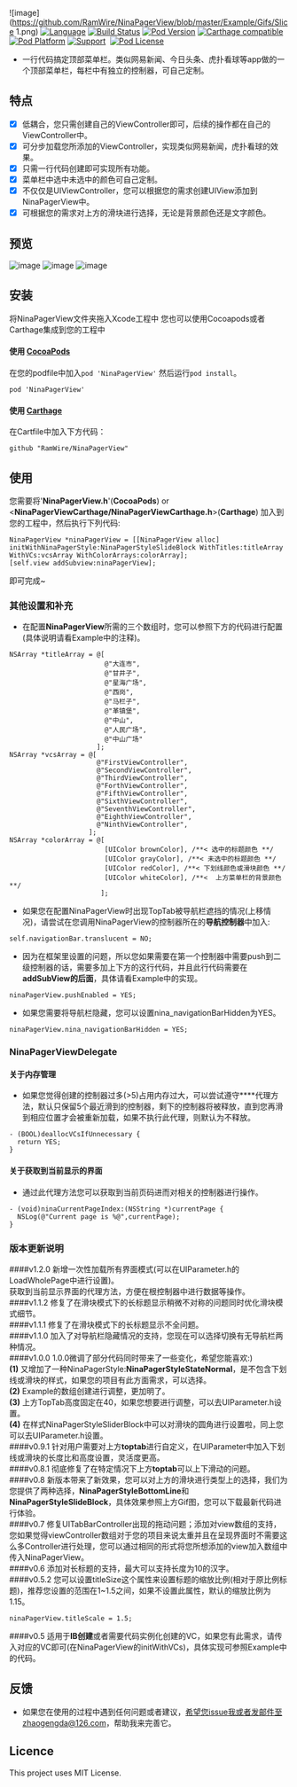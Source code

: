 ![image](https://github.com/RamWire/NinaPagerView/blob/master/Example/Gifs/Slice 1.png)
[![Language](https://img.shields.io/badge/Language-%20Objective--C%20-orange.svg)](https://img.shields.io/badge/Language-%20Objective--C%20-orange.svg)
[![Build Status](https://travis-ci.org/RamWire/NinaPagerView.svg?branch=master)](https://travis-ci.org/RamWire/NinaPagerView)
[![Pod Version](http://img.shields.io/cocoapods/v/NinaPagerView.svg?style=flat)](http://cocoadocs.org/docsets/NinaPagerView/)
[![Carthage compatible](https://img.shields.io/badge/Carthage-compatible-4BC51D.svg?style=flat)](https://github.com/Carthage/Carthage)
[![Pod Platform](http://img.shields.io/cocoapods/p/NinaPagerView.svg?style=flat)](http://cocoadocs.org/docsets/NinaPagerView/)
[![Support](https://img.shields.io/badge/support-iOS%206%2B%20-blue.svg?style=flat)](https://www.apple.com/nl/ios/)&nbsp;
[![Pod License](http://img.shields.io/cocoapods/l/NinaPagerView.svg?style=flat)](https://www.apache.org/licenses/LICENSE-2.0.html)

* 一行代码搞定顶部菜单栏。类似网易新闻、今日头条、虎扑看球等app做的一个顶部菜单栏，每栏中有独立的控制器，可自己定制。

## 特点
- [x] 低耦合，您只需创建自己的ViewController即可，后续的操作都在自己的ViewController中。
- [x] 可分步加载您所添加的ViewController，实现类似网易新闻，虎扑看球的效果。
- [x] 只需一行代码创建即可实现所有功能。
- [x] 菜单栏中选中未选中的颜色可自己定制。
- [x] 不仅仅是UIViewController，您可以根据您的需求创建UIView添加到NinaPagerView中。
- [x] 可根据您的需求对上方的滑块进行选择，无论是背景颜色还是文字颜色。

## 预览

![image](https://github.com/RamWire/NinaPagerView/blob/master/Example/Gifs/NinaPagerViewGif1.gif)
![image](https://github.com/RamWire/NinaPagerView/blob/master/Example/Gifs/NinaPagerViewGif2.gif)
![image](https://github.com/RamWire/NinaPagerView/blob/master/Example/Gifs/NinaPagerViewGif3.gif)

## 安装

将NinaPagerView文件夹拖入Xcode工程中
您也可以使用Cocoapods或者Carthage集成到您的工程中

#### 使用 [CocoaPods](http://cocoapods.org/)

在您的podfile中加入`pod 'NinaPagerView'` 然后运行`pod install`。

```
pod 'NinaPagerView'
```

#### 使用 [Carthage](https://github.com/Carthage/Carthage)
在Cartfile中加入下方代码：
```
github "RamWire/NinaPagerView"
```

## 使用
您需要将'**NinaPagerView.h**'(**CocoaPods**) or <**NinaPagerViewCarthage/NinaPagerViewCarthage.h**>(**Carthage**) 加入到您的工程中，然后执行下列代码:
```objc
NinaPagerView *ninaPagerView = [[NinaPagerView alloc] initWithNinaPagerStyle:NinaPagerStyleSlideBlock WithTitles:titleArray WithVCs:vcsArray WithColorArrays:colorArray];
[self.view addSubview:ninaPagerView];
```
即可完成~

### 其他设置和补充
* 在配置**NinaPagerView**所需的三个数组时，您可以参照下方的代码进行配置(具体说明请看Example中的注释)。
```objc
NSArray *titleArray = @[
                        @"大连市",
                        @"甘井子",
                        @"星海广场",
                        @"西岗",
                        @"马栏子",
                        @"革镇堡",
                        @"中山",
                        @"人民广场",
                        @"中山广场"
                      ];
NSArray *vcsArray = @[
                      @"FirstViewController",
                      @"SecondViewController",
                      @"ThirdViewController",
                      @"ForthViewController",
                      @"FifthViewController",
                      @"SixthViewController",
                      @"SeventhViewController",
                      @"EighthViewController",
                      @"NinthViewController",
                    ];
NSArray *colorArray = @[
                        [UIColor brownColor], /**< 选中的标题颜色 **/
                        [UIColor grayColor], /**< 未选中的标题颜色 **/
                        [UIColor redColor], /**< 下划线颜色或滑块颜色 **/
                        [UIColor whiteColor], /**<  上方菜单栏的背景颜色 **/
                       ];
```
* 如果您在配置NinaPagerView时出现TopTab被导航栏遮挡的情况(上移情况)，请尝试在您调用NinaPagerView的控制器所在的**导航控制器**中加入:
```objc
self.navigationBar.translucent = NO;
```
* 因为在框架里设置的问题，所以您如果需要在第一个控制器中需要push到二级控制器的话，需要多加上下方的这行代码，并且此行代码需要在**addSubView的后面**，具体请看Example中的实现。<br />
```objc
ninaPagerView.pushEnabled = YES;
```
* 如果您需要将导航栏隐藏，您可以设置nina_navigationBarHidden为YES。<br />
```objc
ninaPagerView.nina_navigationBarHidden = YES;
```

### NinaPagerViewDelegate
#### 关于内存管理
* 如果您觉得创建的控制器过多(>5)占用内存过大，可以尝试遵守**<NinaPagerViewDelegate>**代理方法，默认只保留5个最近滑到的控制器，剩下的控制器将被释放，直到您再滑到相应位置才会被重新加载，如果不执行此代理，则默认为不释放。<br />
```objc
- (BOOL)deallocVCsIfUnnecessary {
  return YES;
}
```
#### 关于获取到当前显示的界面
* 通过此代理方法您可以获取到当前页码进而对相关的控制器进行操作。
```objc
- (void)ninaCurrentPageIndex:(NSString *)currentPage {
  NSLog(@"Current page is %@",currentPage);
}
```

### 版本更新说明
####v1.2.0
新增一次性加载所有界面模式(可以在UIParameter.h的LoadWholePage中进行设置)。<br />
获取到当前显示界面的代理方法，方便在根控制器中进行数据等操作。<br />
####v1.1.2
修复了在滑块模式下的长标题显示稍微不对称的问题同时优化滑块模式细节。<br />
####v1.1.1
修复了在滑块模式下的长标题显示不全问题。<br />
####v1.1.0
加入了对导航栏隐藏情况的支持，您现在可以选择切换有无导航栏两种情况。<br />
####v1.0.0
1.0.0微调了部分代码同时带来了一些变化，希望您能喜欢:)<br />
**(1)** 又增加了一种NinaPagerStyle:**NinaPagerStyleStateNormal**，是不包含下划线或滑块的样式，如果您的项目有此方面需求，可以选择。<br />
**(2)** Example的数组创建进行调整，更加明了。<br />
**(3)** 上方TopTab高度固定在40，如果您想要进行调整，可以去UIParameter.h设置。<br />
**(4)** 在样式NinaPagerStyleSliderBlock中可以对滑块的圆角进行设置啦，同上您可以去UIParameter.h设置。<br />
####v0.9.1
针对用户需要对上方**toptab**进行自定义，在UIParameter中加入下划线或滑块的长度比和高度设置，灵活度更高。<br />
####v0.8.1
彻底修复了在特定情况下上方**toptab**可以上下滑动的问题。<br />
####v0.8
新版本带来了新效果，您可以对上方的滑块进行类型上的选择，我们为您提供了两种选择，**NinaPagerStyleBottomLine**和**NinaPagerStyleSlideBlock**，具体效果参照上方Gif图，您可以下载最新代码进行体验。<br />
####v0.7
修复UITabBarController出现的拖动问题；添加对view数组的支持，您如果觉得viewController数组对于您的项目来说太重并且在呈现界面时不需要这么多Controller进行处理，您可以通过相同的形式将您所想添加的view加入数组中传入NinaPagerView。<br />
####v0.6
添加对长标题的支持，最大可以支持长度为10的汉字。<br />
####v0.5.2
您可以设置titleSize这个属性来设置标题的缩放比例(相对于原比例标题)，推荐您设置的范围在1~1.5之间，如果不设置此属性，默认的缩放比例为1.15。<br />
```objc
ninaPagerView.titleScale = 1.5;
```
####v0.5
适用于**IB创建**或者需要代码实例化创建的VC，如果您有此需求，请传入对应的VC即可(在NinaPagerView的initWithVCs)，具体实现可参照Example中的代码。<br />

## 反馈
* 如果您在使用的过程中遇到任何问题或者建议，希望您issue我或者发邮件至zhaogengda@126.com，帮助我来完善它。

## Licence

This project uses MIT License.

